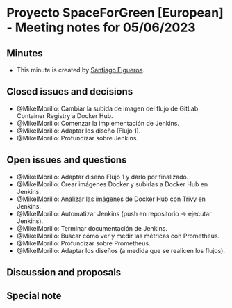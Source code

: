 # Proyecto SpaceForGreen [European] - Meeting notes for 05/06/2023

## Minutes

- This minute is created by [Santiago Figueroa](sfigueroa@ceit.es).

## Closed issues and decisions

- @MikelMorillo: Cambiar la subida de imagen del flujo de GitLab Container Registry a Docker Hub.
- @MikelMorillo: Comenzar la implementación de Jenkins.
- @MikelMorillo: Adaptar los diseño (Flujo 1).
- @MikelMorillo: Profundizar sobre Jenkins.

## Open issues and questions

- @MikelMorillo: Adaptar diseño Flujo 1 y darlo por finalizado.
- @MikelMorillo: Crear imágenes Docker y subirlas a Docker Hub en Jenkins.
- @MikelMorillo: Analizar las imágenes de Docker Hub con Trivy en Jenkins.
- @MikelMorillo: Automatizar Jenkins (push en repositorio -> ejecutar Jenkins).
- @MikelMorillo: Terminar documentación de Jenkins.
- @MikelMorillo: Buscar cómo ver y medir las métricas con Prometheus.
- @MikelMorillo: Profundizar sobre Prometheus.
- @MikelMorillo: Adaptar los diseños (a medida que se realicen los flujos).

## Discussion and proposals

## Special note
